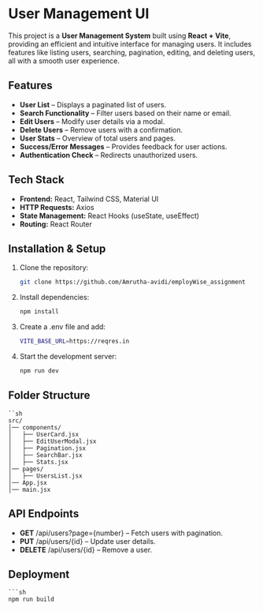 # User Management UI

This project is a **User Management System** built using **React + Vite**, providing an efficient and intuitive interface for managing users. It includes features like listing users, searching, pagination, editing, and deleting users, all with a smooth user experience.

## Features

-  **User List** – Displays a paginated list of users.
-  **Search Functionality** – Filter users based on their name or email.
-  **Edit Users** – Modify user details via a modal.
-  **Delete Users** – Remove users with a confirmation.
-  **User Stats** – Overview of total users and pages.
-  **Success/Error Messages** – Provides feedback for user actions.
-  **Authentication Check** – Redirects unauthorized users.

## Tech Stack

- **Frontend:** React, Tailwind CSS, Material UI
- **HTTP Requests:** Axios
- **State Management:** React Hooks (useState, useEffect)
- **Routing:** React Router

## Installation & Setup

1. Clone the repository:

   ```sh
   git clone https://github.com/Amrutha-avidi/employWise_assignment
   
2. Install dependencies:
    ```sh
    npm install
3. Create a .env file and add:

    ```sh
    VITE_BASE_URL=https://reqres.in
4. Start the development server:
    ```sh
    npm run dev

## Folder Structure
    ``sh
    src/
    │── components/
    │   ├── UserCard.jsx
    │   ├── EditUserModal.jsx
    │   ├── Pagination.jsx
    │   ├── SearchBar.jsx
    │   ├── Stats.jsx
    │── pages/
    │   ├── UsersList.jsx
    │── App.jsx
    │── main.jsx

## API Endpoints

-  **GET** /api/users?page={number} –  Fetch users with pagination.
-  **PUT** /api/users/{id} – Update user details.
-  **DELETE** /api/users/{id} –  Remove a user.

## Deployment
    ```sh
    npm run build



